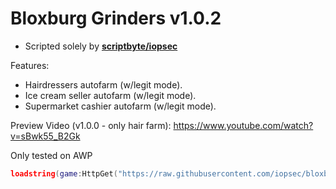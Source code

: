 # Bloxburg Grinders v1.0.2
- Scripted solely by [**scriptbyte/iopsec**](https://v3rm.net/members/scriptbyte.10844/)

Features:
- Hairdressers autofarm (w/legit mode).
- Ice cream seller autofarm (w/legit mode).
- Supermarket cashier autofarm (w/legit mode).

Preview Video (v1.0.0 - only hair farm): https://www.youtube.com/watch?v=sBwk55_B2Gk

Only tested on AWP

```lua
loadstring(game:HttpGet("https://raw.githubusercontent.com/iopsec/bloxburg-grinders/refs/heads/main/main.lua"))();
```
